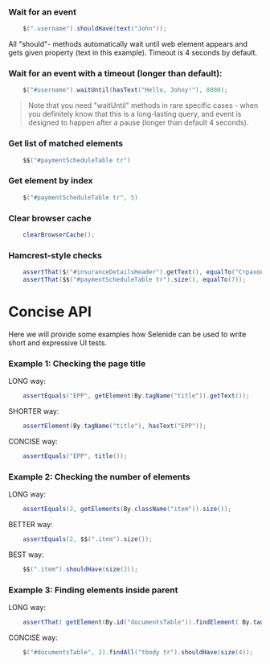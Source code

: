 ### Wait for an event
```java
    $(".username").shouldHave(text("John"));
```
All "should"- methods automatically wait until web element appears and gets given property (text in this example). Timeout is 4 seconds by default.

### Wait for an event with a timeout (longer than default):
```java
    $("#username").waitUntil(hasText("Hello, Johny!"), 8000);
```

> Note that you need "waitUntil" methods in rare specific cases - when you definitely know that this is a long-lasting query, and event is designed to happen after a pause (longer than default 4 seconds).

### Get list of matched elements
```java
    $$("#paymentScheduleTable tr")
```

### Get element by index
```java
    $("#paymentScheduleTable tr", 5)
```

### Clear browser cache
```java
    clearBrowserCache();
```

### Hamcrest-style checks
```java
    assertThat($("#insuranceDetailsHeader").getText(), equalTo("Страховые полисы"));
    assertThat($$("#paymentScheduleTable tr").size(), equalTo(7));
```

# Concise API
Here we will provide some examples how Selenide can be used to write short and expressive UI tests.

### Example 1: Checking the page title
LONG way:
```java
    assertEquals("EPP", getElement(By.tagName("title")).getText());
```

SHORTER way:
```java
    assertElement(By.tagName("title"), hasText("EPP"));
```

CONCISE way:
```java
    assertEquals("EPP", title());
```
### Example 2: Checking the number of elements
LONG way:
```java
    assertEquals(2, getElements(By.className("item")).size());
```

BETTER way:
```java
    assertEquals(2, $$(".item").size());
```

BEST way:
```java
    $$(".item").shouldHave(size(2));
```


### Example 3: Finding elements inside parent
LONG way:
```java
    assertThat( getElement(By.id("documentsTable")).findElement( By.tagName("tbody")).findElements( By.tagName("tr")).size(), equalTo(4));
```

CONCISE way:
```java
    $("#documentsTable", 2).findAll("tbody tr").shouldHave(size(4));
```
